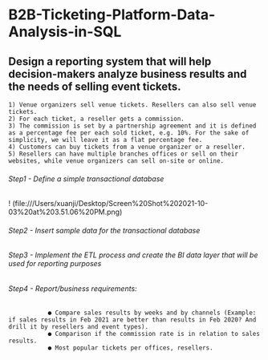 # B2B-Ticketing-Platform-Data-Analysis-in-SQL

## Design a reporting system that will help decision-makers analyze business results and the needs of selling event tickets.

    1) Venue organizers sell venue tickets. Resellers can also sell venue tickets.
    2) For each ticket, a reseller gets a commission.
    3) The commission is set by a partnership agreement and it is defined as a percentage fee per each sold ticket, e.g. 10%. For the sake of simplicity, we will leave it as a flat percentage fee.
    4) Customers can buy tickets from a venue organizer or a reseller.
    5) Resellers can have multiple branches offices or sell on their websites, while venue organizers can sell on-site or online.

###### Step1 - Define a simple transactional database
! (file:///Users/xuanji/Desktop/Screen%20Shot%202021-10-03%20at%203.51.06%20PM.png)
###### Step2 - Insert sample data for the transactional database

###### Step3 - Implement the ETL process and create the BI data layer that will be used for reporting purposes

###### Step4 - Report/business requirements:
               ● Compare sales results by weeks and by channels (Example: if sales results in Feb 2021 are better than results in Feb 2020? And drill it by resellers and event types).
               ● Comparison if the commission rate is in relation to sales results.
               ● Most popular tickets per offices, resellers.
